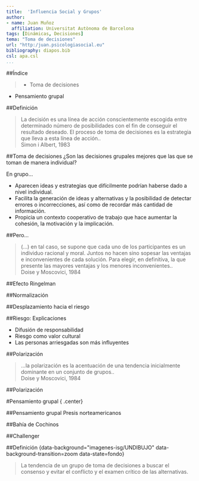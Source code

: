 ```yaml
---
title:  'Influencia Social y Grupos'
author:
- name: Juan Muñoz
  affiliation: Universitat Autònoma de Barcelona
tags: [Dinámicas, Decisiones]
tema: "Toma de decisiones"
url: "http:/juan.psicologiasocial.eu"
bibliography: diapos.bib
csl: apa.csl
...
```


##Índice

>* Toma de decisiones
* Pensamiento grupal


##Definición
>La decisión es una línea de acción conscientemente escogida entre determinado número de posibilidades con el fin de conseguir el resultado deseado. El proceso de toma de decisiones es la estrategia que lleva a esta línea de acción..\
Simon i Albert, 1983

##Toma de decisiones
¿Son las decisiones grupales mejores que las que se toman de manera individual?

En grupo...

* Aparecen ideas y estrategias que difícilmente podrían haberse dado a nivel individual.
* Facilita la generación de ideas y alternativas y la posibilidad de detectar errores o incorrecciones, así como de recordar más cantidad de información.
* Propicia un contexto cooperativo de trabajo que hace aumentar la cohesión, la motivación y la implicación.

##Pero...
>(…) en tal caso, se supone que cada uno  de los participantes es un individuo  racional y moral. Juntos no hacen sino sopesar las ventajas e inconvenientes de cada solución. Para elegir, en definitiva, la que presente las mayores ventajas y los menores inconvenientes..\
Doise y Moscovici, 1984

##Efecto Ringelman

##Normalización

##Desplazamiento hacia el riesgo

##Riesgo: Explicaciones

* Difusión de responsabilidad
* Riesgo como valor cultural
* Las personas arriesgadas son más influyentes

##Polarización

>...la polarización es la acentuación de una tendencia inicialmente dominante en un conjunto de grupos..\
Doise y Moscovici, 1984

##Polarización

#Pensamiento grupal { .center}

##Pensamiento grupal
Presis norteamericanos

##Bahía de Cochinos

##Challenger

##Definición {data-background="imagenes-isg/UNDIBUJO" data-background-transition=zoom data-state=fondo}

>La tendencia de un grupo de toma de decisiones a buscar el consenso y evitar el conflicto y el examen crítico de las alternativas.
